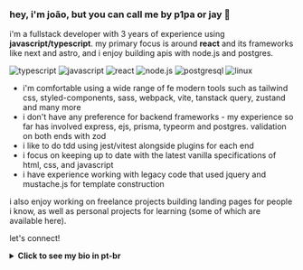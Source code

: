 ### hey, i'm joão, but you can call me by p1pa or jay 👋

i'm a fullstack developer with 3 years of experience using **javascript/typescript**. my primary focus is around **react** and its frameworks like next and astro, and i enjoy building apis with node.js and postgres.

![typescript](https://img.shields.io/badge/-typescript-3178C6?style=flat-square&logo=typescript&logoColor=white&textColor=white)
![javascript](https://img.shields.io/badge/-javascript-F7DF1E?style=flat-square&logo=javascript&logoColor=black&textColor=black)
![react](https://img.shields.io/badge/-react-61DAFB?style=flat-square&logo=react&logoColor=black&textColor=black)
![node.js](https://img.shields.io/badge/-node.js-339933?style=flat-square&logo=node.js&logoColor=white&textColor=white)
![postgresql](https://img.shields.io/badge/-postgresql-336791?style=flat-square&logo=postgresql&logoColor=white&textColor=white)
![linux](https://img.shields.io/badge/-linux-FCC624?style=flat-square&logo=linux&logoColor=black&textColor=black)

- i'm comfortable using a wide range of fe modern tools such as tailwind css, styled-components, sass, webpack, vite, tanstack query, zustand and many more
- i don't have any preference for backend frameworks - my experience so far has involved express, ejs, prisma, typeorm and postgres. validation on both ends with zod
- i like to do tdd using jest/vitest alongside plugins for each end
- i focus on keeping up to date with the latest vanilla specifications of html, css, and javascript
- i have experience working with legacy code that used jquery and mustache.js for template construction

i also enjoy working on freelance projects building landing pages for people i know, as well as personal projects for learning (some of which are available here).

let's connect!

<details>
  <summary><strong>Click to see my bio in pt-br</strong></summary>
  <br>
salve! sou o joão, mas também pode me chamar por p1pa ou jota 👋

sou um desenvolvedor fullstack com 3 anos de experiência usando **javascript/typescript**. meu foco principal é em **react** e seus frameworks como next e astro, e curto construir apis com node.js e postgres.

![TypeScript](https://img.shields.io/badge/-TypeScript-3178C6?style=flat-square&logo=typescript&logoColor=white)
![JavaScript](https://img.shields.io/badge/-JavaScript-F7DF1E?style=flat-square&logo=javascript&logoColor=black)
![Linux](https://img.shields.io/badge/-Linux-FCC624?style=flat-square&logo=linux&logoColor=black)
![React](https://img.shields.io/badge/-React-61DAFB?style=flat-square&logo=react&logoColor=black)
![Node.js](https://img.shields.io/badge/-Node.js-339933?style=flat-square&logo=node.js&logoColor=white)

- tenho tranquilidade para utilizar uma série de ferramentas atuais para front-end como tailwind CSS, styled-components, sass, webpack, vite, tanstack query, zustand e muito mais.
- não tenho preferência por frameworks de back-end - minha experiência até agora envolveu express, ejs, prisma, typeorm e postgres. validação em ambas as pontas com zod
- gosto de tdd usando jest/vitest junto com plugins para cada ponta
- foco em me manter atualizado com as mais recentes especificações vanilla de html, css e javascript
- tenho experiência trabalhando com código legado que usava jquery e mustache.js para construção de templates

gosto também de trabalhar em projetos free-lance construindo landing pages para pessoas próximas, além de projetos pessoais para estudos (alguns deles disponíveis por aqui).

bora se conectar!

</details>
